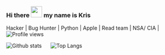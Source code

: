 ### Hi there <img src="https://raw.githubusercontent.com/MartinHeinz/MartinHeinz/master/wave.gif" width="30px"> my name is Kris

Hacker | Bug Hunter | Python | Apple | Read team | NSA/ CIA |&nbsp;&nbsp;&nbsp;&nbsp;&nbsp;&nbsp;![Profile views](https://gpvc.arturio.dev/krisk1712) 


![Github stats](https://github-readme-stats.vercel.app/api?username=krisk1712&show_icons=true&theme=dark&hide=prs,issues)&nbsp;&nbsp;&nbsp;&nbsp;&nbsp;&nbsp;![Top Langs](https://github-readme-stats.vercel.app/api/top-langs/?username=krisk1712&layout=compact&theme=dark)


